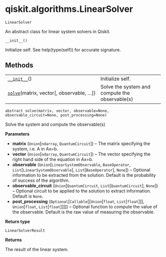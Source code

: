 # qiskit.algorithms.LinearSolver

<span id="undefined" />

`LinearSolver`

An abstract class for linear system solvers in Qiskit.

<span id="undefined" />

`__init__()`

Initialize self. See help(type(self)) for accurate signature.

## Methods

|                                                                                                                           |                                                |
| ------------------------------------------------------------------------------------------------------------------------- | ---------------------------------------------- |
| [`__init__`](#qiskit.algorithms.LinearSolver.__init__ "qiskit.algorithms.LinearSolver.__init__")()                        | Initialize self.                               |
| [`solve`](#qiskit.algorithms.LinearSolver.solve "qiskit.algorithms.LinearSolver.solve")(matrix, vector\[, observable, …]) | Solve the system and compute the observable(s) |

<span id="undefined" />

`abstract solve(matrix, vector, observable=None, observable_circuit=None, post_processing=None)`

Solve the system and compute the observable(s)

**Parameters**

*   **matrix** (`Union`\[`ndarray`, `QuantumCircuit`]) – The matrix specifying the system, i.e. A in Ax=b.
*   **vector** (`Union`\[`ndarray`, `QuantumCircuit`]) – The vector specifying the right hand side of the equation in Ax=b.
*   **observable** (`Union`\[`LinearSystemObservable`, `BaseOperator`, `List`\[`LinearSystemObservable`], `List`\[`BaseOperator`], `None`]) – Optional information to be extracted from the solution. Default is the probability of success of the algorithm.
*   **observable\_circuit** (`Union`\[`QuantumCircuit`, `List`\[`QuantumCircuit`], `None`]) – Optional circuit to be applied to the solution to extract information. Default is `None`.
*   **post\_processing** (`Optional`\[`Callable`\[\[`Union`\[`float`, `List`\[`float`]]], `Union`\[`float`, `List`\[`float`]]]]) – Optional function to compute the value of the observable. Default is the raw value of measuring the observable.

**Return type**

`LinearSolverResult`

**Returns**

The result of the linear system.
